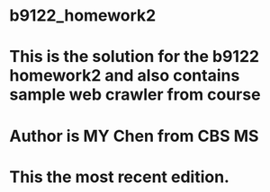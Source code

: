 # b9122_homework2
# This is the solution for the b9122 homework2 and also contains sample web crawler from course
# Author is MY Chen from CBS MS
# This the most recent edition.
